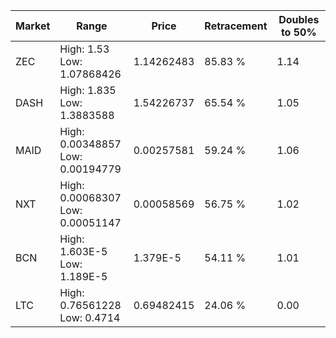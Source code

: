 | Market | Range | Price| Retracement | Doubles to 50% |
| --- | --- | --- | --- | --- |
| ZEC | High: 1.53<br />Low: 1.07868426 | 1.14262483 | 85.83 % | 1.14 |
| DASH | High: 1.835<br />Low: 1.3883588 | 1.54226737 | 65.54 % | 1.05 |
| MAID | High: 0.00348857<br />Low: 0.00194779 | 0.00257581 | 59.24 % | 1.06 |
| NXT | High: 0.00068307<br />Low: 0.00051147 | 0.00058569 | 56.75 % | 1.02 |
| BCN | High: 1.603E-5<br />Low: 1.189E-5 | 1.379E-5 | 54.11 % | 1.01 |
| LTC | High: 0.76561228<br />Low: 0.4714 | 0.69482415 | 24.06 % | 0.00 |
